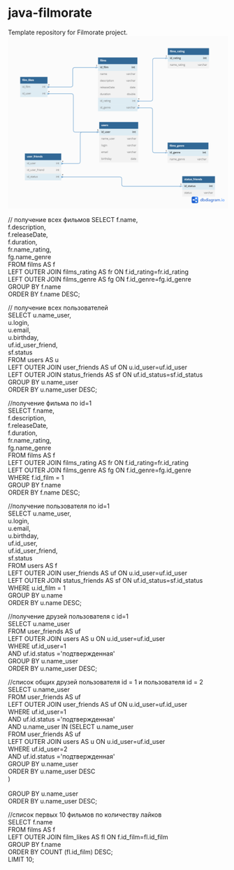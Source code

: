 # java-filmorate
Template repository for Filmorate project.
 ![](https://github.com/Sergey19911991/java-filmorate/blob/main/Untitled.png)
 
 // получение всех фильмов
SELECT f.name,<br/>
       f.description,<br/>
       f.releaseDate,<br/>
       f.duration,<br/>
       fr.name_rating,<br/>
       fg.name_genre<br/>
FROM films AS f<br/>
LEFT OUTER JOIN films_rating AS fr ON f.id_rating=fr.id_rating<br/>
LEFT OUTER JOIN films_genre AS fg ON f.id_genre=fg.id_genre<br/>
GROUP BY f.name<br/>
ORDER BY f.name DESC;<br/>



// получение всех пользователей<br/>
SELECT u.name_user,<br/>
       u.login,<br/>
       u.email,<br/>
       u.birthday,<br/>
       uf.id_user_friend,<br/>
       sf.status<br/>
FROM users AS u<br/>
LEFT OUTER JOIN user_friends AS uf ON u.id_user=uf.id_user<br/>
LEFT OUTER JOIN status_friends AS sf ON uf.id_status=sf.id_status<br/>
GROUP BY u.name_user<br/>
ORDER BY u.name_user DESC;<br/>


//получение фильма по id=1<br/>
SELECT f.name,<br/>
       f.description,<br/>
       f.releaseDate,<br/>
       f.duration,<br/>
       fr.name_rating,<br/>
       fg.name_genre<br/>
FROM films AS f<br/>
LEFT OUTER JOIN films_rating AS fr ON f.id_rating=fr.id_rating<br/>
LEFT OUTER JOIN films_genre AS fg ON f.id_genre=fg.id_genre<br/>
WHERE f.id_film = 1<br/>
GROUP BY f.name<br/>
ORDER BY f.name DESC;<br/>


//получение пользователя по id=1<br/>
SELECT u.name_user,<br/>
       u.login,<br/>
       u.email,<br/>
       u.birthday,<br/>
       uf.id_user,<br/>
       uf.id_user_friend,<br/>
       sf.status<br/>
FROM users AS f<br/>
LEFT OUTER JOIN user_friends AS uf ON u.id_user=uf.id_user<br/>
LEFT OUTER JOIN status_friends AS sf ON uf.id_status=sf.id_status<br/>
WHERE u.id_film = 1<br/>
GROUP BY u.name<br/>
ORDER BY u.name DESC;<br/>


//получение друзей пользователя с id=1<br/>
SELECT u.name_user<br/>
FROM user_friends AS uf<br/>
LEFT OUTER JOIN users AS u ON u.id_user=uf.id_user<br/>
WHERE uf.id_user=1<br/>
      AND uf.id.status ='подтвержденная'<br/>
GROUP BY u.name_user<br/>
ORDER BY u.name_user DESC;<br/>


//список общих друзей пользователя id = 1 и пользователя id = 2<br/>
SELECT u.name_user<br/>
FROM user_friends AS uf<br/>
LEFT OUTER JOIN user_friends AS uf ON u.id_user=uf.id_user<br/>
WHERE  uf.id_user=1 <br/>
       AND uf.id.status ='подтвержденная'<br/>
       AND u.name_user IN (SELECT u.name_user<br/>
                           FROM user_friends AS uf<br/>
                           LEFT OUTER JOIN users AS u ON u.id_user=uf.id_user<br/>
                           WHERE uf.id_user=2<br/>
                           AND uf.id.status ='подтвержденная'<br/>
                           GROUP BY u.name_user<br/>
                           ORDER BY u.name_user DESC<br/>
                           )<br/>        
GROUP BY u.name_user<br/>
ORDER BY u.name_user DESC;<br/>



//список первых 10 фильмов по количеству лайков<br/>
SELECT f.name<br/>
FROM films AS f<br/>
LEFT OUTER JOIN film_likes AS fl ON f.id_film=fl.id_film<br/>
GROUP BY f.name<br/>
ORDER BY COUNT (fl.id_film) DESC;<br/>
LIMIT 10;<br/>
